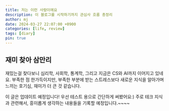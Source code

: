 ```yaml
---
title: 저는 이런 사람이에요
description: 이 블로그를 시작하기까지 관심사 흐름 총정리
author: mj
date: 2024-03-27 22:07:00 +0900
categories: [life, review]
tags: [diary]
pin: true
---
```


## 재미 찾아 삼만리
재밌는걸 찾다보니 심리학, 사회학, 통계학, 그리고 지금은 CS와 AI까지 이어지고 있네요.
부족한 점 한가득이지만, 부족한 부분에 받는 스트레스보다 새로운 지식을 알아가며 느끼는 호기심, 재미가 더 큰 것 같습니다.

이 글은 업데이트 예정입니다! 우선 테스트 용으로 간단하게 써봤어요:)
주로 테크 지식과 관련해서, 흥미롭게 생각하는 내용들을 기록할 예정입니다.~~~~